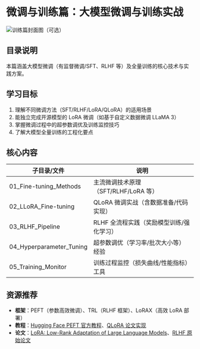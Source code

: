# 微调与训练篇：大模型微调与训练实战

![训练篇封面图（可选）](https://via.placeholder.com/800x400?text=LLM+Fine-tuning+%26+Training)

## 目录说明

本篇涵盖大模型微调（有监督微调/SFT、RLHF 等）及全量训练的核心技术与实践方案。

## 学习目标

1. 理解不同微调方法（SFT/RLHF/LoRA/QLoRA）的适用场景
2. 能独立完成开源模型的 LoRA 微调（如基于自定义数据微调 LLaMA 3）
3. 掌握微调过程中的超参数调优及训练监控技巧
4. 了解大模型全量训练的工程化要点

## 核心内容

| 子目录/文件              | 说明                                     |
| ------------------------ | ---------------------------------------- |
| 01_Fine-tuning_Methods   | 主流微调技术原理（SFT/RLHF/LoRA 等）     |
| 02_LLoRA_Fine-tuning     | QLoRA 微调实战（含数据准备/代码实现）    |
| 03_RLHF_Pipeline         | RLHF 全流程实践（奖励模型训练/强化学习） |
| 04_Hyperparameter_Tuning | 超参数调优（学习率/批次大小等）经验      |
| 05_Training_Monitor      | 训练过程监控（损失曲线/性能指标）工具    |

## 资源推荐

- **框架**：PEFT（参数高效微调）、TRL（RLHF 框架）、LoRAX（高效 LoRA 部署）
- **教程**：[Hugging Face PEFT 官方教程](https://huggingface.co/docs/peft/index)、[QLoRA 论文实现](https://github.com/artidoro/qlora)
- **论文**：[LoRA: Low-Rank Adaptation of Large Language Models](https://arxiv.org/abs/2106.09685)、[RLHF 原始论文](https://arxiv.org/abs/1909.08593)
